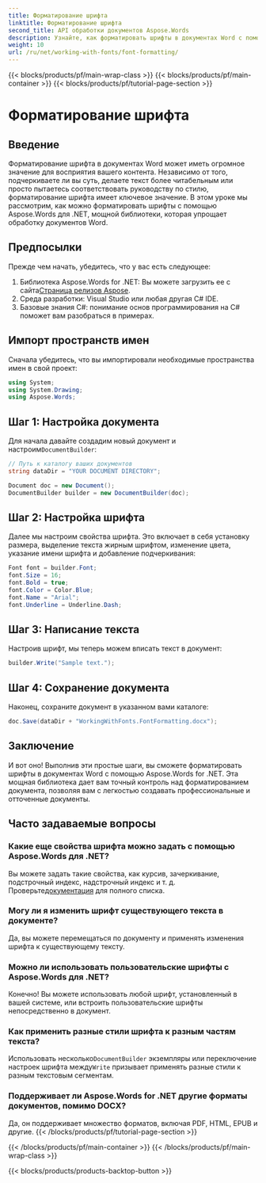 ```yaml
---
title: Форматирование шрифта
linktitle: Форматирование шрифта
second_title: API обработки документов Aspose.Words
description: Узнайте, как форматировать шрифты в документах Word с помощью Aspose.Words для .NET, воспользовавшись подробным пошаговым руководством.
weight: 10
url: /ru/net/working-with-fonts/font-formatting/
---
```


{{< blocks/products/pf/main-wrap-class >}}
{{< blocks/products/pf/main-container >}}
{{< blocks/products/pf/tutorial-page-section >}}

# Форматирование шрифта

## Введение

Форматирование шрифта в документах Word может иметь огромное значение для восприятия вашего контента. Независимо от того, подчеркиваете ли вы суть, делаете текст более читабельным или просто пытаетесь соответствовать руководству по стилю, форматирование шрифта имеет ключевое значение. В этом уроке мы рассмотрим, как можно форматировать шрифты с помощью Aspose.Words для .NET, мощной библиотеки, которая упрощает обработку документов Word.

## Предпосылки

Прежде чем начать, убедитесь, что у вас есть следующее:

1.  Библиотека Aspose.Words for .NET: Вы можете загрузить ее с сайта[Страница релизов Aspose](https://releases.aspose.com/words/net/).
2. Среда разработки: Visual Studio или любая другая C# IDE.
3. Базовые знания C#: понимание основ программирования на C# поможет вам разобраться в примерах.

## Импорт пространств имен

Сначала убедитесь, что вы импортировали необходимые пространства имен в свой проект:

```csharp
using System;
using System.Drawing;
using Aspose.Words;
```

## Шаг 1: Настройка документа

 Для начала давайте создадим новый документ и настроим`DocumentBuilder`:

```csharp
// Путь к каталогу ваших документов
string dataDir = "YOUR DOCUMENT DIRECTORY";

Document doc = new Document();
DocumentBuilder builder = new DocumentBuilder(doc);
```

## Шаг 2: Настройка шрифта

Далее мы настроим свойства шрифта. Это включает в себя установку размера, выделение текста жирным шрифтом, изменение цвета, указание имени шрифта и добавление подчеркивания:

```csharp
Font font = builder.Font;
font.Size = 16;
font.Bold = true;
font.Color = Color.Blue;
font.Name = "Arial";
font.Underline = Underline.Dash;
```

## Шаг 3: Написание текста

Настроив шрифт, мы теперь можем вписать текст в документ:

```csharp
builder.Write("Sample text.");
```

## Шаг 4: Сохранение документа

Наконец, сохраните документ в указанном вами каталоге:

```csharp
doc.Save(dataDir + "WorkingWithFonts.FontFormatting.docx");
```

## Заключение

И вот оно! Выполнив эти простые шаги, вы сможете форматировать шрифты в документах Word с помощью Aspose.Words for .NET. Эта мощная библиотека дает вам точный контроль над форматированием документа, позволяя вам с легкостью создавать профессиональные и отточенные документы.

## Часто задаваемые вопросы

### Какие еще свойства шрифта можно задать с помощью Aspose.Words для .NET?
 Вы можете задать такие свойства, как курсив, зачеркивание, подстрочный индекс, надстрочный индекс и т. д. Проверьте[документация](https://reference.aspose.com/words/net/) для полного списка.

### Могу ли я изменить шрифт существующего текста в документе?
Да, вы можете перемещаться по документу и применять изменения шрифта к существующему тексту. 

### Можно ли использовать пользовательские шрифты с Aspose.Words для .NET?
Конечно! Вы можете использовать любой шрифт, установленный в вашей системе, или встроить пользовательские шрифты непосредственно в документ.

### Как применить разные стили шрифта к разным частям текста?
 Использовать несколько`DocumentBuilder` экземпляры или переключение настроек шрифта между`Write` призывает применять разные стили к разным текстовым сегментам.

### Поддерживает ли Aspose.Words for .NET другие форматы документов, помимо DOCX?
Да, он поддерживает множество форматов, включая PDF, HTML, EPUB и другие. 
{{< /blocks/products/pf/tutorial-page-section >}}

{{< /blocks/products/pf/main-container >}}
{{< /blocks/products/pf/main-wrap-class >}}

{{< blocks/products/products-backtop-button >}}
